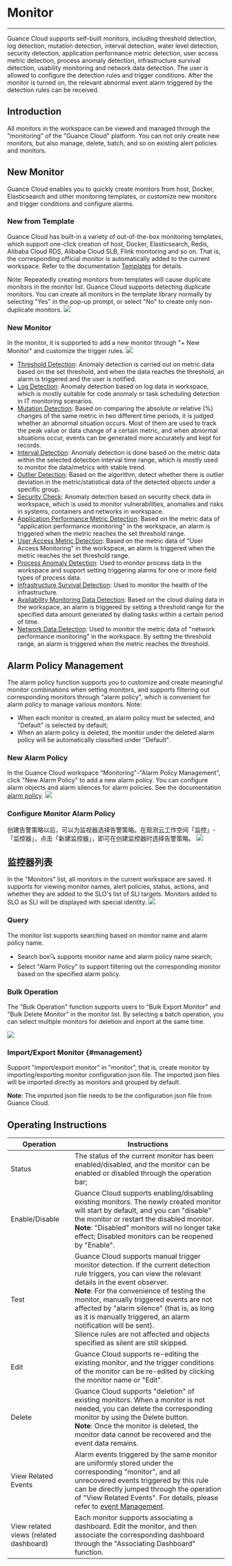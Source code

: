 # Monitor
---

Guance Cloud supports self-built monitors, including threshold detection, log detection, mutation detection, interval detection, water level detection, security detection, application performance metric detection, user access metric detection, process anomaly detection, infrastructure survival detection, usability monitoring and network data detection. The user is allowed to configure the detection rules and trigger conditions. After the monitor is turned on, the relevant abnormal event alarm triggered by the detection rules can be received.

## Introduction

All monitors in the workspace can be viewed and managed through the "monitoring" of the "Guance Cloud" platform. You can not only create new monitors, but also manage, delete, batch, and so on existing alert policies and monitors.

## New Monitor

Guance Cloud enables you to quickly create monitors from host, Docker, Elasticsearch and other monitoring templates, or customize new monitors and trigger conditions and configure alarms.

### New from Template

Guance Cloud has built-in a variety of out-of-the-box monitoring templates, which support one-click creation of host, Docker, Elasticsearch, Redis, Alibaba Cloud RDS, Alibaba Cloud SLB, Flink monitoring and so on. That is, the corresponding official monitor is automatically added to the current workspace. Refer to the documentation [Templates](../template.md) for details.

Note: Repeatedly creating monitors from templates will cause duplicate monitors in the monitor list. Guance Cloud supports detecting duplicate monitors. You can create all monitors in the template library normally by selecting "Yes" in the pop-up prompt, or select "No" to create only non-duplicate monitors.
![](../img/image_8.png)

### New Monitor

In the monitor, it is supported to add a new monitor through "+ New Monitor" and customize the trigger rules.
![](../img/monitor1.png)

- [Threshold Detection](threshold-detection.md): Anomaly detection is carried out on metric data based on the set threshold, and when the data reaches the threshold, an alarm is triggered and the user is notified.
- [Log Detection](log-detection.md): Anomaly detection based on log data in workspace, which is mostly suitable for code anomaly or task scheduling detection in IT monitoring scenarios.
- [Mutation Detection](mutation-detection.md): Based on comparing the absolute or relative (%) changes of the same metric in two different time periods, it is judged whether an abnormal situation occurs. Most of them are used to track the peak value or data change of a certain metric, and when abnormal situations occur, events can be generated more accurately and kept for records.
- [Interval Detection](interval-detection.md): Anomaly detection is done based on the metric data within the selected detection interval time range, which is mostly used to monitor the data/metrics with stable trend.
- [Outlier Detection](outlier-detection.md): Based on the algorithm, detect whether there is outlier deviation in the metric/statistical data of the detected objects under a specific group.
- [Security Check](security_checker.md): Anomaly detection based on security check data in workspace, which is used to monitor vulnerabilities, anomalies and risks in systems, containers and networks in workspace.
- [Application Performance Metric Detection](application-performance-detection.md): Based on the metric data of "application performance monitoring" in the workspace, an alarm is triggered when the metric reaches the set threshold range.
- [User Access Metric Detection](real-user-detection.md): Based on the metric data of "User Access Monitoring" in the workspace, an alarm is triggered when the metric reaches the set threshold range.
-  [Process Anomaly Detection](processes-detection.md): Used to monitor process data in the workspace and support setting triggering alarms for one or more field types of process data.
- [Infrastructure Survival Detection](infrastructure-detection.md): Used to monitor the health of the infrastructure.
- [Availability Monitoring Data Detection](usability-detection.md): Based on the cloud dialing data in the workspace, an alarm is triggered by setting a threshold range for the specified data amount generated by dialing tasks within a certain period of time.
- [Network Data Detection](network-detection.md): Used to monitor the metric data of "network performance monitoring" in the workspace. By setting the threshold range, an alarm is triggered when the metric reaches the threshold.

## Alarm Policy Management

The alarm policy function supports you to customize and create meaningful monitor combinations when setting monitors, and supports filtering out corresponding monitors through "alarm policy", which is convenient for alarm policy to manage various monitors.
Note:

- When each monitor is created, an alarm policy must be selected, and "Default" is selected by default;
- When an alarm policy is deleted, the monitor under the deleted alarm policy will be automatically classified under "Default".

### New Alarm Policy

In the Guance Cloud workspace "Monitoring"-"Alarm Policy Management", click "New Alarm Policy" to add a new alarm policy. You can configure alarm objects and alarm silences for alarm policies. See the documentation [alarm policy](../alert-setting.md).
![](../img/monitor2.png)

### Configure Monitor Alarm Policy

创建告警策略以后，可以为监视器选择告警策略。在观测云工作空间「监控」-「监控器」，点击「新建监控器」，即可在创建监控器时选择告警策略。
![](../img/6.monitor03.png)

## 监控器列表

In the "Monitors" list, all monitors in the current workspace are saved. It supports for viewing monitor names, alert policies, status, actions, and whether they are added to the SLO's list of SLI targets. Monitors added to SLO as SLI will be displayed with special identity.
![](../img/monitor3.png)

### Query

The monitor list supports searching based on monitor name and alarm policy name.

- Search box🔍 supports monitor name and alarm policy name search;
- Select "Alarm Policy" to support filtering out the corresponding monitor based on the specified alarm policy.

### Bulk Operation

The "Bulk Operation" function supports users to "Bulk Export Monitor" and "Bulk Delete Monitor" in the monitor list. By selecting a batch operation, you can select multiple monitors for deletion and import at the same time.

![](../img/monitor4.png)

### Import/Export Monitor {#management}

Support "import/export monitor" in "monitor", that is, create monitor by importing/exporting monitor configuration json file. The imported json files will be imported directly as monitors and grouped by default.

**Note**: The imported json file needs to be the configuration json file from Guance Cloud.

## Operating Instructions
| **Operation** | **Instructions** |
| --- | --- |
| Status | The status of the current monitor has been enabled/disabled, and the monitor can be enabled or disabled through the operation bar; |
| Enable/Disable | Guance Cloud supports enabling/disabling existing monitors. The newly created monitor will start by default, and you can "disable" the monitor or restart the disabled monitor.<br>**Note**: "Disabled" monitors will no longer take effect; Disabled monitors can be reopened by "Enable". |
| Test | Guance Cloud supports manual trigger monitor detection. If the current detection rule triggers, you can view the relevant details in the event observer.<br>**Note**: For the convenience of testing the monitor, manually triggered events are not affected by "alarm silence" (that is, as long as it is manually triggered, an alarm notification will be sent).<br>Silence rules are not affected and objects specified as silent are still skipped. |
| Edit | Guance Cloud supports re-editing the existing monitor, and the trigger conditions of the monitor can be re-edited by clicking the monitor name or "Edit".|
| Delete | Guance Cloud supports "deletion" of existing monitors. When a monitor is not needed, you can delete the corresponding monitor by using the Delete button.<br>**Note**: Once the monitor is deleted, the monitor data cannot be recovered and the event data remains. |
| View Related Events | Alarm events triggered by the same monitor are uniformly stored under the corresponding "monitor", and all unrecovered events triggered by this rule can be directly jumped through the operation of "View Related Events". For details, please refer to [event Management](../../events/explorer.md). |
| View related views (related dashboard) | Each monitor supports associating a dashboard. Edit the monitor, and then associate the corresponding dashboard through the "Associating Dashboard" function. |
